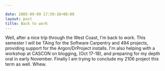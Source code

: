 ```yaml
---

date: 2005-09-09 17:59:18+00:00
layout: post
title: Back to work
---
```


Well, after a nice trip through the West Coast, I'm back to work.  This semester I will be TAing for the Software Carpentry and 494 projects, providing support for the Argon/DrProject installs.  I'm also helping with a workshop at CASCON on blogging, (Oct 17-18), and preparing for my depth oral in early November.  Finally I am trying to conclude my 2106 project this term as well.  Whew.
